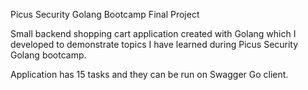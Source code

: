 
Picus Security Golang Bootcamp Final Project



Small backend shopping cart application created with Golang which I developed to demonstrate topics I have learned during Picus Security Golang bootcamp.

Application has 15 tasks and they can be run on Swagger Go client.

